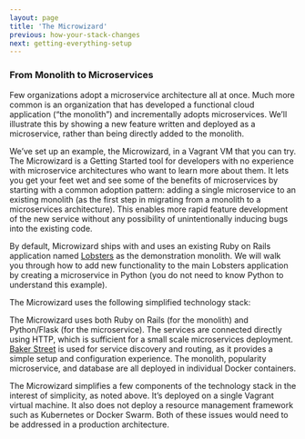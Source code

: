 ```yaml
---
layout: page
title: 'The Microwizard'
previous: how-your-stack-changes
next: getting-everything-setup
---
```

### From Monolith to Microservices

Few organizations adopt a microservice architecture all at once. Much more common is an organization that has developed a functional cloud application (“the monolith”) and incrementally adopts microservices. We’ll illustrate this by showing a new feature written and deployed as a microservice, rather than being directly added to the monolith.

We’ve set up an example, the Microwizard, in a Vagrant VM that you can try. The Microwizard is a Getting Started tool for developers with no experience with microservice architectures who want to learn more about them. It lets you get your feet wet and see some of the benefits of microservices by starting with a common adoption pattern: adding a single microservice to an existing monolith (as the first step in migrating from a monolith to a microservices architecture). This enables more rapid feature development of the new service without any possibility of unintentionally inducing bugs into the existing code.

By default, Microwizard ships with and uses an existing Ruby on Rails application named <a href="https://www.google.com/url?q=https://github.com/jcs/lobsters&amp;sa=D&amp;usg=AFQjCNFJ4Rmb8eBthniUhDImLF4rA1Mx_w">Lobsters</a> as the demonstration monolith. We will walk you through how to add new functionality to the main Lobsters application by creating a microservice in Python (you do not need to know Python to understand this example).

The Microwizard uses the following simplified technology stack:

The Microwizard uses both Ruby on Rails (for the monolith) and Python/Flask (for the microservice). The services are connected directly using HTTP, which is sufficient for a small scale microservices deployment. <a href="https://www.google.com/url?q=http://bakerstreet.io&amp;sa=D&amp;usg=AFQjCNGfCgcuxm9MTRgV-kfmGoiyuM7qhQ">Baker Street</a> is used for service discovery and routing, as it provides a simple setup and configuration experience. The monolith, popularity microservice, and database are all deployed in individual Docker containers.

The Microwizard simplifies a few components of the technology stack in the interest of simplicity, as noted above. It’s deployed on a single Vagrant virtual machine. It also does not deploy a resource management framework such as Kubernetes or Docker Swarm. Both of these issues would need to be addressed in a production architecture.

